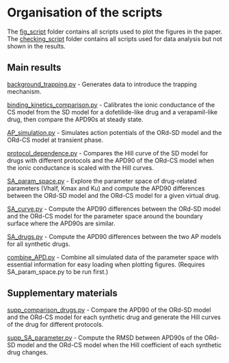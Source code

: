 # Organisation of the scripts

The [fig_script](./fig_script) folder contains all scripts used to plot the figures in the paper.
The [checking_script](./checking_script) folder contains all scripts used for data analysis but not shown in the results.

## Main results
[background_trapping.py](./background_trapping.py) - Generates data to introduce the trapping mechanism.

[binding_kinetics_comparison.py](./binding_kinetics_comparison.py) - Calibrates the ionic conductance of the CS model from the SD model for a dofetilide-like drug and a verapamil-like drug, then compare the APD90s at steady state.

[AP_simulation.py](./AP_simulation.py) - Simulates action potentials of the ORd-SD model and the ORd-CS model at transient phase.

[protocol_dependence.py](./protocol_dependence.py) - Compares the Hill curve of the SD model for drugs with different protocols and the APD90 of the ORd-CS model when the ionic conductance is scaled with the Hill curves.

[SA_param_space.py](./SA_param_space.py) - Explore the parameter space of drug-related parameters (Vhalf, Kmax and Ku) and compute the APD90 differences between the ORd-SD model and the ORd-CS model for a given virtual drug.

[SA_curve.py](./SA_curve.py) - Compute the APD90 differences between the ORd-SD model and the ORd-CS model for the parameter space around the boundary surface where the APD90s are similar.

[SA_drugs.py](./SA_drugs.py) - Compute the APD90 differences between the two AP models for all synthetic drugs.

[combine_APD.py](./combine_APD.py) - Combine all simulated data of the parameter space with essential information for easy loading when plotting figures. (Requires SA_param_space.py to be run first.)

## Supplementary materials
[supp_comparison_drugs.py](./supp_comparison_drugs.py) - Compare the APD90 of the ORd-SD model and the ORd-CS model for each synthetic drug and generate the Hill curves of the drug for different protocols.

[supp_SA_parameter.py](./supp_SA_parameter.py) - Compute the RMSD between APD90s of the ORd-SD model and the ORd-CS model when the Hill coefficient of each synthetic drug changes.
